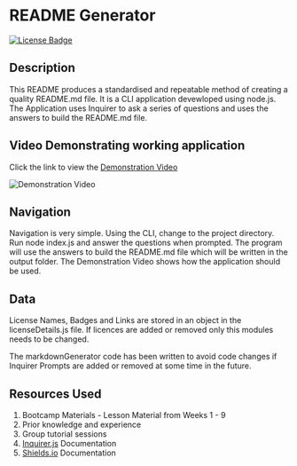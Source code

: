 # README Generator

[![License Badge](https://img.shields.io/badge/License-MIT-yellow.svg)](https://opensource.org/licenses/MIT)

## Description
This README produces a standardised and repeatable method of creating a quality README.md file. It is a CLI application devewloped using node.js. The Application uses Inquirer to ask a series of questions and uses the answers to build the README.md file.

## Video Demonstrating working application
Click the link to view the [Demonstration Video][def1]

![Demonstration Video](assets/video/readMeDemo.gif)

## Navigation

Navigation is very simple. Using the CLI, change to the project directory. Run node index.js and answer the questions when prompted. The program will use the answers to build the README.md file which will be written in the output folder. The Demonstration Video shows how the application should be used.

## Data
License Names, Badges and Links are stored in an object in the licenseDetails.js file. If licences are added or removed only this modules needs to be changed.

The markdownGenerator code has been written to avoid code changes if Inquirer Prompts are added or removed at some time in the future. 


## Resources Used
1. Bootcamp Materials - Lesson Material from Weeks 1 - 9
2. Prior knowledge and experience
3. Group tutorial sessions
4. [Inquirer.js][def2] Documentation
5. [Shields.io][def3] Documentation



[def1]: https://vimeo.com/848002656
[def2]: https://www.npmjs.com/package/inquirer
[def3]: https://shields.io/docs

